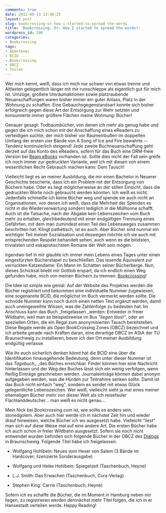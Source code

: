 ```yaml
---
comments: true
date: 2012-09-13 13:40:25
layout: post
slug: bookcrossing-or-how-i-started-to-spread-the-words
title: 'Bookcrossing. Or: How I started to spread the words!'
wordpress_id: 396
categories:
- Bookcrossing
tags:
- Abenteuer
- BCID
- Bookcrossing
- OBCZ
- Teilen
---
```


Wer mich kennt, weiß, dass ich mich nur schwer von etwas trenne und Altlasten gelegentlich länger mit mir rumschleppe als eigentlich gut für mich ist. Umzüge, großere Umräumaktionen sowie platzraubende Neuanschaffungen waren bisher immer ein guter Anlass, Platz in der Wohnung zu schaffen. Eine Gebauchsgegenstandsart konnte sich bisher erfolgreich gegen diese Art der Entsorgung zur Wehr setzten und konsumierte immer größere Flächen meine Wohnung: Bücher!

Genauer gesagt: Todbaumbücher, von denen ich mehr als genug habe und gegen die ich mich schon mit der Anschaffung eines eReaders zu verteidigen suchte, der mich bisher vor Raumeinbußen im doppelten Umfang der ersten vier Bände von A Song of Ice and Fire bewahrte -- Tendenz kontinuierlich steigend! Jede zweite Buchneuanschaffung geht derzeit auf das Konto des eReaders, sofern für das Buch eine DRM-freie Version bei [Beam eBooks](http://www.beam-ebooks.de/) vorhanden ist. Sollte dies nicht der Fall sein greife ich noch immer zur gedruckten Variante, weil ich mit diesen von einem wesentlichen Recht Gebrauch machen kann: Dem Tausch!

Vielleicht liegt es an meiner Ausbildung, die mir einen Bachelor in Neuerer Geschichte bescherte, dass ich ein Problem mit der Entsorgung von Büchern habe. Oder es liegt möglicherweise an der stillen Einsicht, dass die gedruckten Worte noch gebraucht werden könnten. Ich weiß es nicht. Jedenfalls schmeiße ich keine Bücher weg und spende sie auch nicht an Organisationen, von denen ich weiß, dass die Mehrheit der Spenden es nicht in die Wiederverwertung sondern lediglich in die Mülltonne schafft. Auch ist die Tatsache, nach der Abgabe kein Lebenszeichen vom Buch mehr zu erhalten, gleichbedeutend mit einer endgültigen Trennung eines Gefährten, mit dem man zumindest einen Teil des Lebensweges zusammen beschritten hat. Klingt pathetisch, ist es auch. Aber Bücher sind nunmal ein wichtiger Teil meiner Sozialisation und deswegen möchte ich sie auch mit entsprechenden Respekt behandelt sehen, auch wenn es die blödsten, trivialsten und eskapistischsten Romane der Welt sein mögen.

Irgendwo tief in mir glaubte ich immer mein Lebens eines Tages unter einen eingestürzten Bücherstapel zu beschließen. Das lesende Äquivalent zur verrückten Katzendame: Ein Mann im Schatten seiner Bücherberge. Nun, dieses Schicksal bliebt mir Gottlob erspart, da ich endlich einen Weg gefunden habe, mich von meinen Büchern zu trennen: [Bookcrossing](http://www.bookcrossing.com/)!

Die Idee ist simple wie genial: Auf der Website des Projektes werden die Bücher registriert und bekommen eine individuelle Nummer zugewiesen, eine sogenannte BCID, die möglichst im Buch vermerkt werden sollte. Die schnöde Nummer kann noch durch einen netten Text ergänzt werden, damit auch uneingeweihte Wissen, was die Zahlenfolge zu bedeuten hat. Im Anschluss kann das Buch _freigelassen _werden: Entweder in freier Wildbahn, weil man es beispielsweise im Bus _"liegen lässt"_, oder an speziellen Orten, die ein Regal zum anonymisierten Tausch bereitstellen. Diese Regale werde als Open BookCrossing Zones (OBCZ) bezeichnet und ich arbeite gerade nach Kräften daran, eine derartige OBCZ im AStA der TU Braunschweig zu installieren, bevor ich den Ort meiner Ausbildung endgültig verlasse.

Wie ihr euch sicherlich denken könnt hat die BCID eine über die Identifikation hinausgehende Bedeutung, denn unter dieser Nummer ist das _Tagebuch__ _des Büches erreichbar. Finder können hier eine Nachricht hinterlassen und der Weg des Buches lässt sich ein wenig verfolgen, wenn fleißig Einträge geschrieben werden. Journaleinträge können dabei anonym aufgegeben werden, was die Hürden zur Teilnahme senken sollte. Damit ist das Buch nicht einfach "weg", sondern es sendet mit etwas Glück gelegentliche Lebenszeichen. Wer weiß, vielleicht sieht ja mal eines meiner ehemaligen Bücher mehr von dieser Welt als ich reisefauler Flachlanddeutscher... man weiß es nicht genau...

Mein Nick bei Bookcrossing.com ist, wie sollte es anders sein, stonedgolem. Aber auch hier werde ich in nächster Zeit hin und wieder drauf hinweisen, welche Bücher ich wo ausgesetzt habe. Vielleicht "liest" man sich auf diese Weise mal auf eine andere Art. Die ersten Bücher habe ich auch schon in freier Wildbahn ausgesetzt. Sofern sie noch nicht entwendet wurden befinden sich folgende Bücher in der OBCZ des [Dialogs](http://www.restaurant-dialog.de/) in Braunschweig. Folgende Titel habe ich freigelassen:



	
  * Wolfgang Hohlbein: Neues vom Hexer von Salem (3 Bände im Hardcover; lizenzierte Sonderausgabe)

	
  * Wolfgang und Heike Hohlbein: Spiegelzeit (Taschenbuch, Heyne)

	
  * L.J. Smith: Das Erwachen (Taschenbuch, Cora-Verlag)

	
  * Stephen King: Carrie (Taschenbuch, Heyne)


Sofern ich es schaffe die Bücher, die im Moment in Hamburg neben mir liegen, zu registrieren werden demnächst mehr Titel folgen, die ich in er Hansestadt verteilen werde. Happy Reading!
